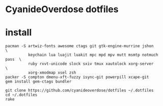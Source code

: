 CyanideOverdose dotfiles
=====================

install
=======

    pacman -S artwiz-fonts awesome ctags git gtk-engine-murrine jshon         \
              keychain lua luajit luakit mpc mpd mpv mutt msmtp notmuch pass  \
              ruby rxvt-unicode slock sxiv tmux xautolock xorg-server         \
              xorg-xmodmap xsel zsh
    packer -S compton dmenu-xft-fuzzy isync-git powerpill xcape-git
    gem install gem-ctags bundler

    git clone https://github.com/cyanideoverdose/dotfiles ~/.dotfiles
    cd ~/.dotfiles
    rake


